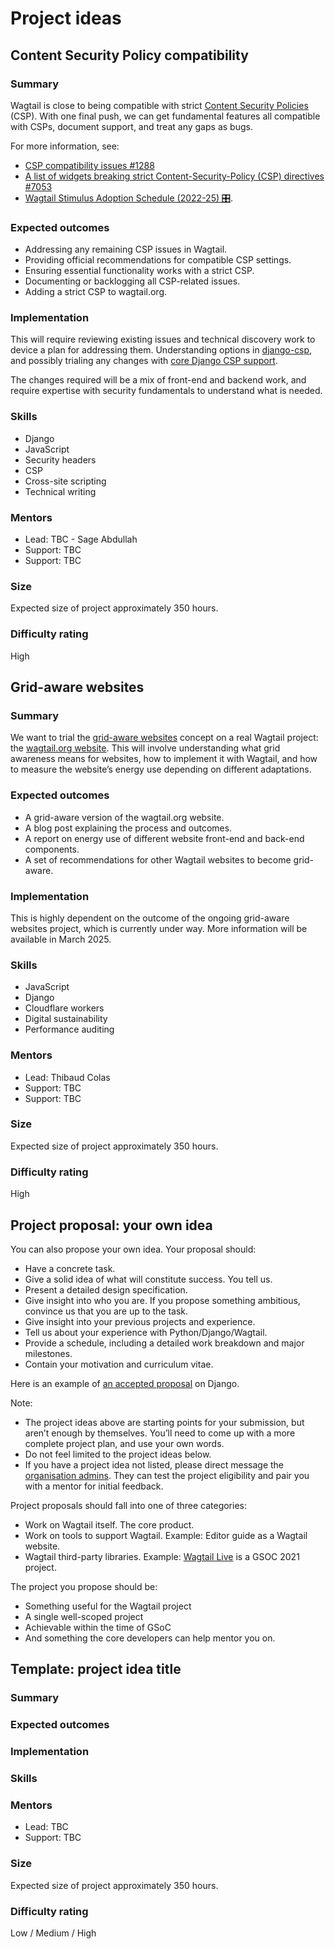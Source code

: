 # Project ideas

## Content Security Policy compatibility

### Summary

Wagtail is close to being compatible with strict [Content Security Policies](https://developer.mozilla.org/en-US/docs/Web/HTTP/CSP) (CSP). With one final push, we can get fundamental features all compatible with CSPs, document support, and treat any gaps as bugs.

For more information, see:

- [CSP compatibility issues #1288](https://github.com/wagtail/wagtail/issues/1288)
- [A list of widgets breaking strict Content-Security-Policy (CSP) directives #7053](https://github.com/wagtail/wagtail/issues/7053)
- [Wagtail Stimulus Adoption Schedule (2022-25) 🎛️](https://docs.google.com/spreadsheets/d/1LdrXlj8OeCWy3B_moYZ-ynhfZZtFVHPahG9GFoT-XBs/edit).

### Expected outcomes

- Addressing any remaining CSP issues in Wagtail.
- Providing official recommendations for compatible CSP settings.
- Ensuring essential functionality works with a strict CSP.
- Documenting or backlogging all CSP-related issues.
- Adding a strict CSP to wagtail.org.

### Implementation

This will require reviewing existing issues and technical discovery work to device a plan for addressing them. Understanding options in [django-csp](https://github.com/mozilla/django-csp), and possibly trialing any changes with [core Django CSP support](https://github.com/django/django/pull/18215).

The changes required will be a mix of front-end and backend work, and require expertise with security fundamentals to understand what is needed.

### Skills

- Django
- JavaScript
- Security headers
- CSP
- Cross-site scripting
- Technical writing

### Mentors

- Lead: TBC - Sage Abdullah
- Support: TBC
- Support: TBC

### Size

Expected size of project approximately 350 hours.

### Difficulty rating

High

## Grid-aware websites

### Summary

We want to trial the [grid-aware websites](https://wagtail.org/blog/reflections-on-grid-aware-websites/) concept on a real Wagtail project: the [wagtail.org website](https://wagtail.org/). This will involve understanding what grid awareness means for websites, how to implement it with Wagtail, and how to measure the website’s energy use depending on different adaptations.

### Expected outcomes

- A grid-aware version of the wagtail.org website.
- A blog post explaining the process and outcomes.
- A report on energy use of different website front-end and back-end components.
- A set of recommendations for other Wagtail websites to become grid-aware.

### Implementation

This is highly dependent on the outcome of the ongoing grid-aware websites project, which is currently under way. More information will be available in March 2025.

### Skills

- JavaScript
- Django
- Cloudflare workers
- Digital sustainability
- Performance auditing

### Mentors

- Lead: Thibaud Colas
- Support: TBC
- Support: TBC

### Size

Expected size of project approximately 350 hours.

### Difficulty rating

High

## Project proposal: your own idea

You can also propose your own idea. Your proposal should:

- Have a concrete task.
- Give a solid idea of what will constitute success. You tell us.
- Present a detailed design specification.
- Give insight into who you are. If you propose something ambitious, convince us that you are up to the task.
- Give insight into your previous projects and experience.
- Tell us about your experience with Python/Django/Wagtail.
- Provide a schedule, including a detailed work breakdown and major milestones.
- Contain your motivation and curriculum vitae.

Here is an example of [an accepted proposal](https://gist.github.com/chrismedrela/82cbda8d2a78a280a129) on Django.

Note:

- The project ideas above are starting points for your submission, but aren’t enough by themselves. You’ll need to come up with a more complete project plan, and use your own words.
- Do not feel limited to the project ideas below.
- If you have a project idea not listed, please direct message the [organisation admins](#organisation-admins). They can test the project eligibility and pair you with a mentor for initial feedback.

Project proposals should fall into one of three categories:

- Work on Wagtail itself. The core product.
- Work on tools to support Wagtail. Example: Editor guide as a Wagtail website.
- Wagtail third-party libraries. Example: [Wagtail Live](https://github.com/wagtail/wagtail-live) is a GSOC 2021 project.

The project you propose should be:

- Something useful for the Wagtail project
- A single well-scoped project
- Achievable within the time of GSoC
- And something the core developers can help mentor you on.

## Template: project idea title

### Summary

### Expected outcomes

### Implementation

### Skills

### Mentors

- Lead: TBC
- Support: TBC

### Size

Expected size of project approximately 350 hours.

### Difficulty rating

Low / Medium / High
